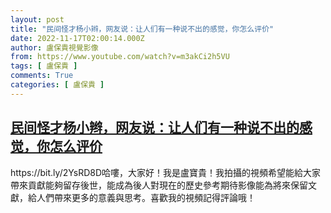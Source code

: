```yaml
---
layout: post
title: "民间怪才杨小辫，网友说：让人们有一种说不出的感觉，你怎么评价"
date: 2022-11-17T02:00:14.000Z
author: 盧保貴視覺影像
from: https://www.youtube.com/watch?v=m3akCi2h5VU
tags: [ 盧保貴 ]
comments: True
categories: [ 盧保貴 ]
---
```

<!--1668650414000-->
[民间怪才杨小辫，网友说：让人们有一种说不出的感觉，你怎么评价](https://www.youtube.com/watch?v=m3akCi2h5VU)
------

<div>
https://bit.ly/2YsRD8D哈嘍，大家好！我是盧寶貴！我拍攝的視頻希望能給大家帶來貢獻能夠留存後世，能成為後人對現在的歷史參考期待影像能為將來保留文獻，給人們帶來更多的意義與思考。喜歡我的視頻記得評論哦！
</div>
